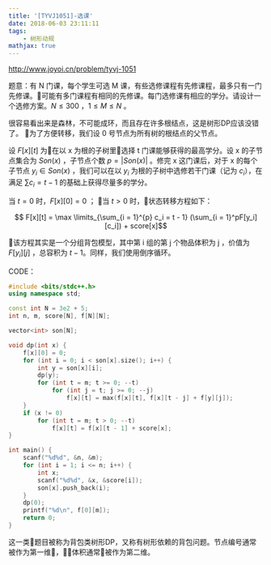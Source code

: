 ```yaml
---
title: '[TYVJ1051]-选课'
date: 2018-06-03 23:11:11
tags:
    - 树形动规
mathjax: true
---
```


http://www.joyoi.cn/problem/tyvj-1051

题意：有 N 门课，每个学生可选 M 课，有些选修课程有先修课程，最多只有一门先修课。可能有多门课程有相同的先修课。每门选修课有相应的学分。请设计一个选修方案。$N \leq 300$ ，$1 \leq M \leq N$ 。

很容易看出来是森林，不可能成环，而且存在许多根结点，这是树形DP应该没错了。
为了方便转移，我们设 0 号节点为所有树的根结点的父节点。

设 $F[x][t]$ 为在以 x 为根的子树里选择 t 门课能够获得的最高学分。设 x 的子节点集合为 $Son(x)$ ，子节点个数 $p = |Son(x)|$ 。修完 x 这门课后，对于 x 的每个子节点 $y_i \in Son(x)$ ，我们可以在以 $y_i$ 为根的子树中选修若干门课（记为 $c_i$），在满足 $\sum c_i = t - 1$ 的基础上获得尽量多的学分。

当 $t = 0$ 时，$F[x][0] = 0$ ； 当 $t > 0$ 时，状态转移方程如下：

$$ F[x][t] = \max \limits_{\sum_{i = 1}^{p} c_i = t - 1} (\sum_{i = 1}^pF[y_i][c_i]) + score[x]$$

该方程其实是一个分组背包模型，其中第 i 组的第 j 个物品体积为 j ，价值为 $F[y_i][j]$ ，总容积为 $t - 1$。同样，我们使用倒序循环。

CODE：
``` c++
#include <bits/stdc++.h>
using namespace std;

const int N = 3e2 + 5;
int n, m, score[N], f[N][N];

vector<int> son[N];

void dp(int x) {
    f[x][0] = 0;
    for (int i = 0; i < son[x].size(); i++) {
        int y = son[x][i];
        dp(y);
        for (int t = m; t >= 0; --t)
            for (int j = t; j >= 0; --j)
                f[x][t] = max(f[x][t], f[x][t - j] + f[y][j]);
    }
    if (x != 0)
        for (int t = m; t > 0; --t)
            f[x][t] = f[x][t - 1] + score[x];
}

int main() {
    scanf("%d%d", &n, &m);
    for (int i = 1; i <= n; i++) {
        int x;
        scanf("%d%d", &x, &score[i]);
        son[x].push_back(i);
    }
    dp(0);
    printf("%d\n", f[0][m]);
    return 0;
}
```

这一类题目被称为背包类树形DP，又称有树形依赖的背包问题。节点编号通常被作为第一维，体积通常被作为第二维。
